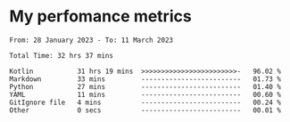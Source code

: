 # My perfomance metrics
<!--START_SECTION:waka-->

```text
From: 28 January 2023 - To: 11 March 2023

Total Time: 32 hrs 37 mins

Kotlin           31 hrs 19 mins  >>>>>>>>>>>>>>>>>>>>>>>>-   96.02 %
Markdown         33 mins         -------------------------   01.73 %
Python           27 mins         -------------------------   01.40 %
YAML             11 mins         -------------------------   00.60 %
GitIgnore file   4 mins          -------------------------   00.24 %
Other            0 secs          -------------------------   00.01 %
```

<!--END_SECTION:waka-->

